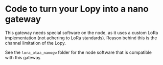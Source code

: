 # Code to turn your Lopy into a nano gateway

This gateway needs special software on the node, as it uses a custom LoRa implementation (not adhering to LoRa standards).
Reason behind this is the channel limitation of the Lopy.

See the `lora_otaa_nanogw` folder for the node software that is compatible with this gateway.
